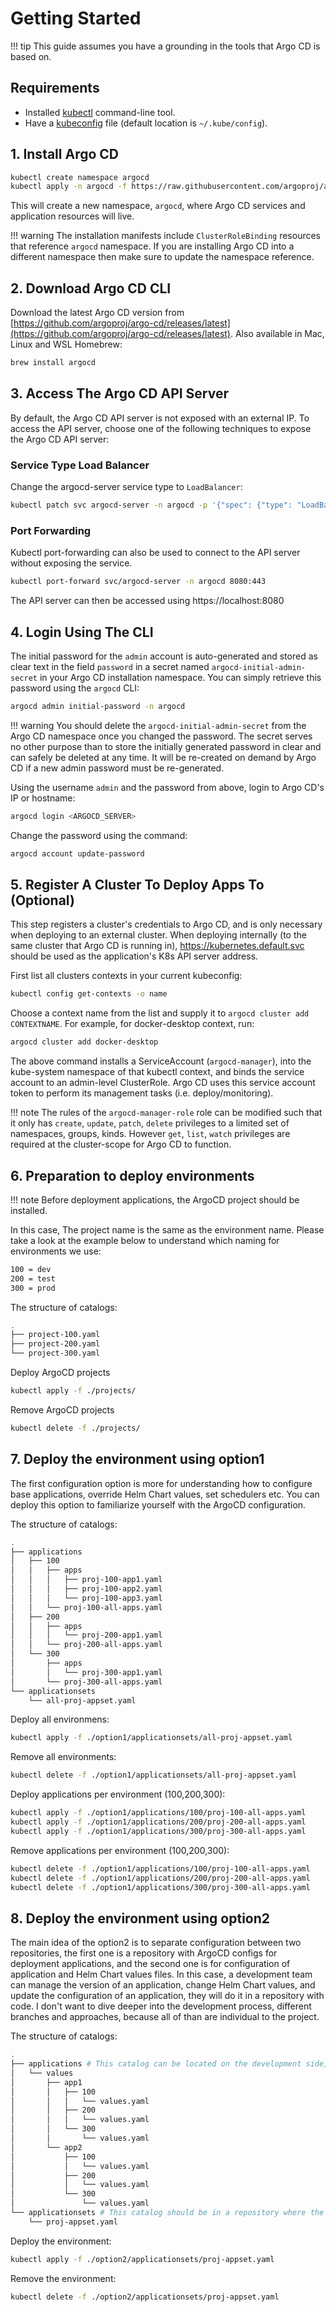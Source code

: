# Getting Started

!!! tip
    This guide assumes you have a grounding in the tools that Argo CD is based on.

## Requirements

* Installed [kubectl](https://kubernetes.io/docs/tasks/tools/install-kubectl/) command-line tool.
* Have a [kubeconfig](https://kubernetes.io/docs/tasks/access-application-cluster/configure-access-multiple-clusters/) file (default location is `~/.kube/config`).

## 1. Install Argo CD

```bash
kubectl create namespace argocd
kubectl apply -n argocd -f https://raw.githubusercontent.com/argoproj/argo-cd/stable/manifests/install.yaml
```

This will create a new namespace, `argocd`, where Argo CD services and application resources will live.

!!! warning
    The installation manifests include `ClusterRoleBinding` resources that reference `argocd` namespace. If you are installing Argo CD into a different
    namespace then make sure to update the namespace reference.

## 2. Download Argo CD CLI

Download the latest Argo CD version from [https://github.com/argoproj/argo-cd/releases/latest](https://github.com/argoproj/argo-cd/releases/latest).
Also available in Mac, Linux and WSL Homebrew:

```bash
brew install argocd
```

## 3. Access The Argo CD API Server

By default, the Argo CD API server is not exposed with an external IP. To access the API server,
choose one of the following techniques to expose the Argo CD API server:

### Service Type Load Balancer
Change the argocd-server service type to `LoadBalancer`:

```bash
kubectl patch svc argocd-server -n argocd -p '{"spec": {"type": "LoadBalancer"}}'
```

### Port Forwarding
Kubectl port-forwarding can also be used to connect to the API server without exposing the service.

```bash
kubectl port-forward svc/argocd-server -n argocd 8080:443
```

The API server can then be accessed using https://localhost:8080


## 4. Login Using The CLI

The initial password for the `admin` account is auto-generated and stored as
clear text in the field `password` in a secret named `argocd-initial-admin-secret`
in your Argo CD installation namespace. You can simply retrieve this password
using the `argocd` CLI:

```bash
argocd admin initial-password -n argocd
```

!!! warning
    You should delete the `argocd-initial-admin-secret` from the Argo CD
    namespace once you changed the password. The secret serves no other
    purpose than to store the initially generated password in clear and can
    safely be deleted at any time. It will be re-created on demand by Argo CD
    if a new admin password must be re-generated.

Using the username `admin` and the password from above, login to Argo CD's IP or hostname:

```bash
argocd login <ARGOCD_SERVER>
```

Change the password using the command:

```bash
argocd account update-password
```

## 5. Register A Cluster To Deploy Apps To (Optional)

This step registers a cluster's credentials to Argo CD, and is only necessary when deploying to
an external cluster. When deploying internally (to the same cluster that Argo CD is running in),
https://kubernetes.default.svc should be used as the application's K8s API server address.

First list all clusters contexts in your current kubeconfig:
```bash
kubectl config get-contexts -o name
```

Choose a context name from the list and supply it to `argocd cluster add CONTEXTNAME`. For example,
for docker-desktop context, run:
```bash
argocd cluster add docker-desktop
```

The above command installs a ServiceAccount (`argocd-manager`), into the kube-system namespace of
that kubectl context, and binds the service account to an admin-level ClusterRole. Argo CD uses this
service account token to perform its management tasks (i.e. deploy/monitoring).

!!! note
    The rules of the `argocd-manager-role` role can be modified such that it only has `create`, `update`, `patch`, `delete` privileges to a limited set of namespaces, groups, kinds.
    However `get`, `list`, `watch` privileges are required at the cluster-scope for Argo CD to function.

## 6. Preparation to deploy environments

!!! note 
    Before deployment applications, the ArgoCD project should be installed.

In this case, The project name is the same as the environment name. Please take a look at the example below to understand which naming for environments we use:
```bash
100 = dev
200 = test
300 = prod
```

The structure of catalogs:
```bash
.
├── project-100.yaml
├── project-200.yaml
└── project-300.yaml
```

Deploy ArgoCD projects
```bash
kubectl apply -f ./projects/
```

Remove ArgoCD projects
```bash
kubectl delete -f ./projects/
```

## 7. Deploy the environment using option1

The first configuration option is more for understanding how to configure base applications, override Helm Chart values, set schedulers etc. You can deploy this option to familiarize yourself with the ArgoCD configuration. 

The structure of catalogs:
```bash
.
├── applications
│   ├── 100
│   │   ├── apps
│   │   │   ├── proj-100-app1.yaml
│   │   │   ├── proj-100-app2.yaml
│   │   │   └── proj-100-app3.yaml
│   │   └── proj-100-all-apps.yaml
│   ├── 200
│   │   ├── apps
│   │   │   └── proj-200-app1.yaml
│   │   └── proj-200-all-apps.yaml
│   └── 300
│       ├── apps
│       │   └── proj-300-app1.yaml
│       └── proj-300-all-apps.yaml
└── applicationsets
    └── all-proj-appset.yaml
```

Deploy all environmens:
```bash
kubectl apply -f ./option1/applicationsets/all-proj-appset.yaml
```

Remove all environments:
```bash
kubectl delete -f ./option1/applicationsets/all-proj-appset.yaml
```

Deploy applications per environment (100,200,300):
```bash
kubectl apply -f ./option1/applications/100/proj-100-all-apps.yaml
kubectl apply -f ./option1/applications/200/proj-200-all-apps.yaml
kubectl apply -f ./option1/applications/300/proj-300-all-apps.yaml
```

Remove applications per environment (100,200,300):
```bash
kubectl delete -f ./option1/applications/100/proj-100-all-apps.yaml
kubectl delete -f ./option1/applications/200/proj-200-all-apps.yaml
kubectl delete -f ./option1/applications/300/proj-300-all-apps.yaml
```

## 8. Deploy the environment using option2

The main idea of the option2 is to separate configuration between two repositories, the first one is a repository with ArgoCD configs for deployment applications, and the second one is for configuration of application and Helm Chart values files. In this case, a development team can manage the version of an application, change Helm Chart values, and update the configuration of an application, they will do it in a repository with code. I don't want to dive deeper into the development process, different branches and approaches, because all of than are individual to the project.

The structure of catalogs:
```bash
.
├── applications # This catalog can be located on the development side, in a repository with a code of application
│   └── values
│       ├── app1
│       │   ├── 100
│       │   │   └── values.yaml
│       │   ├── 200
│       │   │   └── values.yaml
│       │   └── 300
│       │       └── values.yaml
│       └── app2
│           ├── 100
│           │   └── values.yaml
│           ├── 200
│           │   └── values.yaml
│           └── 300
│               └── values.yaml
└── applicationsets # This catalog should be in a repository where the ArgoCD configuration is located
    └── proj-appset.yaml
```

Deploy the environment:
```bash
kubectl apply -f ./option2/applicationsets/proj-appset.yaml
```

Remove the environment:
```bash
kubectl delete -f ./option2/applicationsets/proj-appset.yaml
```
